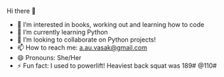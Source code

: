 
 Hi there 👋
- 👀 I’m interested in books, working out and learning how to code
- 🌱 I’m currently learning Python
- 👯 I’m looking to collaborate on Python projects!
- 📫 How to reach me: a.au.vasak@gmail.com
- 😄 Pronouns: She/Her
- ⚡ Fun fact: I used to powerlift! Heaviest back squat was 189# @110#

